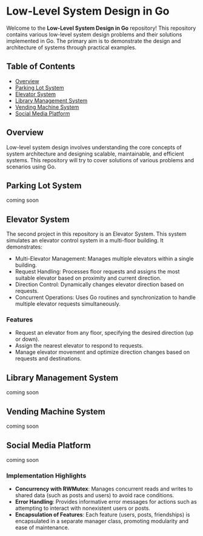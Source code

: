 # Low-Level System Design in Go

Welcome to the **Low-Level System Design in Go** repository! This repository contains various low-level system design problems and their solutions implemented in Go. The primary aim is to demonstrate the design and architecture of systems through practical examples.

## Table of Contents

- [Overview](#overview)
- [Parking Lot System](#parking-lot-system)
- [Elevator System](#elevator-system)
- [Library Management System](#library-management-system)
- [Vending Machine System](#vending-machine-system)
- [Social Media Platform](#social-media-platform)

## Overview

Low-level system design involves understanding the core concepts of system architecture and designing scalable, maintainable, and efficient systems. This repository will try to cover solutions of various problems and scenarios using Go.

## Parking Lot System

coming soon

## Elevator System

The second project in this repository is an Elevator System. This system simulates an elevator control system in a multi-floor building. It demonstrates:

- Multi-Elevator Management: Manages multiple elevators within a single building.
- Request Handling: Processes floor requests and assigns the most suitable elevator based on proximity and current direction.
- Direction Control: Dynamically changes elevator direction based on requests.
- Concurrent Operations: Uses Go routines and synchronization to handle multiple elevator requests simultaneously.

### Features

- Request an elevator from any floor, specifying the desired direction (up or down).
- Assign the nearest elevator to respond to requests.
- Manage elevator movement and optimize direction changes based on requests and destinations.

## Library Management System

coming soon

## Vending Machine System

coming soon

## Social Media Platform

coming soon
  
### Implementation Highlights

- **Concurrency with RWMutex**: Manages concurrent reads and writes to shared data (such as posts and users) to avoid race conditions.
- **Error Handling**: Provides informative error messages for actions such as attempting to interact with nonexistent users or posts.
- **Encapsulation of Features**: Each feature (users, posts, friendships) is encapsulated in a separate manager class, promoting modularity and ease of maintenance.

